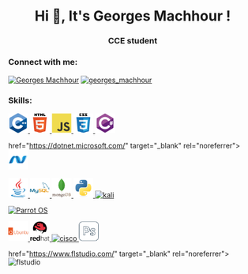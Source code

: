 <h1 align="center">Hi 👋, It's Georges Machhour !</h1>
<h3 align="center">CCE student</h3>



<h3 align="left">Connect with me:</h3>
<p align="left">
<a href="https://www.linkedin.com/in/georges-machhour-5993b1291/" target="blank"><img align="center" src="https://raw.githubusercontent.com/rahuldkjain/github-profile-readme-generator/master/src/images/icons/Social/linked-in-alt.svg" alt="Georges Machhour" height="30" width="40" /></a>
<a href="https://www.instagram.com/georges_machhour" target="blank"><img align="center" src="https://raw.githubusercontent.com/rahuldkjain/github-profile-readme-generator/master/src/images/icons/Social/instagram.svg" alt="georges_machhour" height="30" width="40" /></a>
</p>

<h3 align="left">Skills:</h3>

<p align="left"> 
  <a href="https://www.w3schools.com/cpp/" target="_blank" rel="noreferrer"> <img src="https://raw.githubusercontent.com/devicons/devicon/master/icons/cplusplus/cplusplus-original.svg" alt="cplusplus" width="40" height="40"/> </a> 
  <a href="https://www.w3schools.com/html/" target="_blank" rel="noreferrer"> <img src="https://raw.githubusercontent.com/devicons/devicon/master/icons/html5/html5-original-wordmark.svg" alt="html5" width="40" height="40"/> </a> 
  <a href="https://www.w3schools.com/js/" target="_blank" rel="noreferrer"> <img src="https://raw.githubusercontent.com/devicons/devicon/master/icons/javascript/javascript-original.svg" alt="javascript" width="40" height="40"/> </a> 
  <a href="https://www.w3schools.com/css/" target="_blank" rel="noreferrer"> <img src="https://raw.githubusercontent.com/devicons/devicon/master/icons/css3/css3-original-wordmark.svg" alt="css3" width="40" height="40"/> </a> 
  <a href="https://www.w3schools.com/cs/" target="_blank" rel="noreferrer"> <img src="https://raw.githubusercontent.com/devicons/devicon/master/icons/csharp/csharp-original.svg" alt="csharp" width="40" height="40"/> </a> 

href="https://dotnet.microsoft.com/" target="_blank" rel="noreferrer"> <img src="https://raw.githubusercontent.com/devicons/devicon/master/icons/dot-net/dot-net-original.svg" alt=".net" width="40" height="40"/> </a>

  <a href="https://www.java.com" target="_blank" rel="noreferrer"> <img src="https://raw.githubusercontent.com/devicons/devicon/master/icons/java/java-original.svg" alt="java" width="40" height="40"/> </a> 
  <a href="https://www.mysql.com/" target="_blank" rel="noreferrer"> <img src="https://raw.githubusercontent.com/devicons/devicon/master/icons/mysql/mysql-original-wordmark.svg" alt="mysql" width="40" height="40"/> </a> 
  <a href="https://www.mongodb.com/" target="_blank" rel="noreferrer"> <img src="https://raw.githubusercontent.com/devicons/devicon/master/icons/mongodb/mongodb-original-wordmark.svg" alt="mongodb" width="40" height="40"/> </a> 
  <a href="https://www.python.org" target="_blank" rel="noreferrer"> <img src="https://raw.githubusercontent.com/devicons/devicon/master/icons/python/python-original.svg" alt="python" width="40" height="40"/> </a> 
  <a href="https://www.kali.org" target="_blank" rel="noreferrer"> <img src="https://images.cults3d.com/uhyzDKKCAxPt-W1_GCrbiD6Ix4g=/113x113/top/filters:format(webp)/https://fbi.cults3d.com/uploaders/13841081/illustration-file/b21c7a0c-1acd-4aa1-ac50-05898d1ddf94/Kali-logo.jpg" alt="kali" width="40" height="40"/> </a> 

<a href="https://www.parrotsec.org" target="_blank" rel="noreferrer">
    <img src="https://wltech.com.br/wp-content/uploads/2019/03/Logo-Parrot-300x257.jpg" alt="Parrot OS" width="40" height="40">
</a>






  <a href="https://www.ubuntu.com" target="_blank" rel="noreferrer"> <img src="https://raw.githubusercontent.com/devicons/devicon/master/icons/ubuntu/ubuntu-plain-wordmark.svg" alt="ubuntu" width="40" height="40"/> </a> 
  <a href="https://www.redhat.com" target="_blank" rel="noreferrer"> <img src="https://raw.githubusercontent.com/devicons/devicon/master/icons/redhat/redhat-original-wordmark.svg" alt="redhat" width="40" height="40"/> </a> 
  <a href="https://www.cisco.com" target="_blank" rel="noreferrer"> <img src="https://th.bing.com/th/id/R.3d98eb3871f42ed7f81737063b7d5511?rik=Dc%2flz7Mx3L3YLQ&pid=ImgRaw&r=0" alt="cisco" width="40" height="40"/> </a> 
  <a href="https://www.photoshop.com/en" target="_blank" rel="noreferrer"> <img src="https://raw.githubusercontent.com/devicons/devicon/master/icons/photoshop/photoshop-line.svg" alt="photoshop" width="40" height="40"/> </a> 
</p>

href="https://www.flstudio.com/" target="_blank" rel="noreferrer"> <img src="https://cdn.worldvectorlogo.com/logos/fl-studio-logo-png.svg" alt="flstudio" width="40" height="40"/> </a>